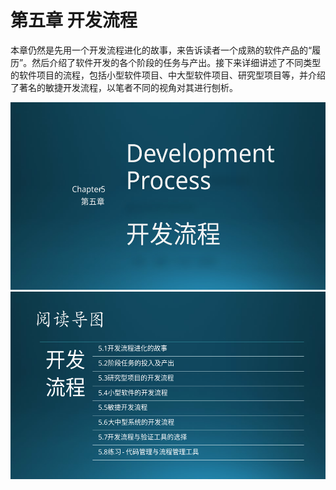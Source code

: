 
# 第五章 开发流程


本章仍然是先用一个开发流程进化的故事，来告诉读者一个成熟的软件产品的“履历”。然后介绍了软件开发的各个阶段的任务与产出。接下来详细讲述了不同类型的软件项目的流程，包括小型软件项目、中大型软件项目、研究型项目等，并介绍了著名的敏捷开发流程，以笔者不同的视角对其进行刨析。

<img src="img/Slide1.SVG" height=300/>

<img src="img/Slide2.SVG" height=300/>



